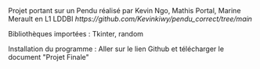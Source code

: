 <head> Projet portant sur un Pendu réalisé par Kevin Ngo, Mathis Portal, Marine Merault en L1 LDDBI</head>
<em>https://github.com/Kevinkiwy/pendu_correct/tree/main</em>

Bibliothèques importées : Tkinter, random

Installation du programme : Aller sur le lien Github et télécharger le document "Projet Finale"

